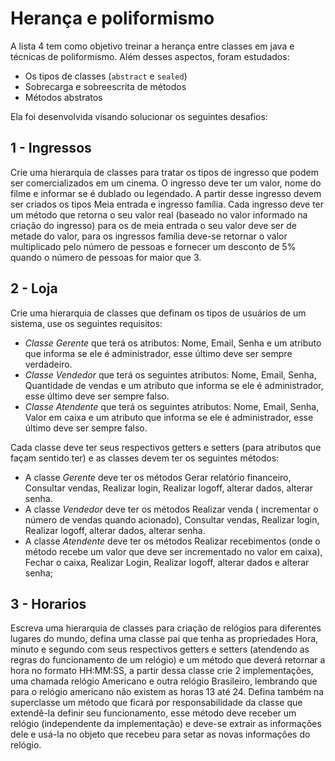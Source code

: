 # Herança e poliformismo
A lista 4 tem como objetivo treinar a herança entre classes em java e técnicas de poliformismo. Além desses aspectos, foram estudados:

- Os tipos de classes (`abstract` e `sealed`)
- Sobrecarga e sobreescrita de métodos
- Métodos abstratos

Ela foi desenvolvida visando solucionar os seguintes desafios:

## 1 - Ingressos
Crie uma hierarquia de classes para tratar os tipos de ingresso que podem ser comercializados em um cinema. O ingresso deve ter um valor, nome do filme e informar se é dublado ou legendado. A partir desse ingresso devem ser criados os tipos Meia entrada e ingresso família. Cada ingresso deve ter um método que retorna o seu valor real (baseado no valor informado na criação do ingresso) para os de meia entrada o seu valor deve ser de metade do valor, para os ingressos família deve-se retornar o valor multiplicado pelo número de pessoas e fornecer um desconto de 5% quando o número de pessoas for maior que 3.

## 2 - Loja
Crie uma hierarquia de classes que definam os tipos de usuários de um sistema, use os seguintes requisitos:
 * *Classe Gerente* que terá os atributos: Nome, Email, Senha e um atributo que informa se ele é administrador, esse último deve ser sempre verdadeiro.
 * *Classe Vendedor* que terá os seguintes atributos: Nome, Email, Senha, Quantidade de vendas e um atributo que informa se ele é administrador, esse último deve ser sempre falso.
 * *Classe Atendente* que terá os seguintes atributos: Nome, Email, Senha, Valor em caixa e um atributo que informa se ele é administrador, esse último deve ser sempre falso.

Cada classe deve ter seus respectivos getters e setters (para atributos que façam sentido ter) e as classes devem ter os seguintes métodos:
 * A classe *Gerente* deve ter os métodos Gerar relatório financeiro, Consultar vendas, Realizar login, Realizar logoff, alterar dados, alterar senha.
 * A classe *Vendedor* deve ter os métodos Realizar venda ( incrementar o número de vendas quando acionado), Consultar vendas, Realizar login, Realizar logoff, alterar dados, alterar senha.
 * A classe *Atendente* deve ter os métodos Realizar recebimentos (onde o método recebe um valor que deve ser incrementado no valor em caixa), Fechar o caixa, Realizar Login, Realizar logoff, alterar dados e alterar senha;

## 3 - Horarios
Escreva uma hierarquia de classes para criação de relógios para diferentes lugares do mundo, defina uma classe pai que tenha as propriedades Hora, minuto e segundo com seus respectivos getters e setters (atendendo as regras do funcionamento de um relógio) e um método que deverá retornar a hora no formato HH:MM:SS, a partir dessa classe crie 2 implementações, uma chamada relógio Americano e outra relógio Brasileiro, lembrando que para o relógio americano não existem as horas 13 até 24. Defina também na superclasse um método que ficará por responsabilidade da classe que extendê-la definir seu funcionamento, esse método deve receber um relógio (independente da implementação) e deve-se extrair as informações dele e usá-la no objeto que recebeu para setar as novas informações do relógio.